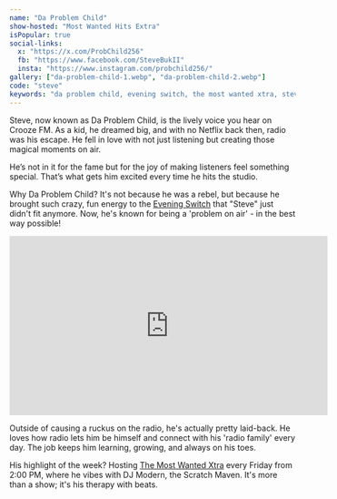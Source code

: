 ```yaml
---
name: "Da Problem Child"
show-hosted: "Most Wanted Hits Extra"
isPopular: true
social-links:
  x: "https://x.com/ProbChild256"
  fb: "https://www.facebook.com/SteveBukII"
  insta: "https://www.instagram.com/probchild256/"
gallery: ["da-problem-child-1.webp", "da-problem-child-2.webp"]
code: "steve"
keywords: "da problem child, evening switch, the most wanted xtra, steve bukulu"
---
```


Steve, now known as Da Problem Child, is the lively voice you hear on Crooze FM. As a kid, he dreamed big, and with no Netflix back then, radio was his escape. He fell in love with not just listening but creating those magical moments on air.

He’s not in it for the fame but for the joy of making listeners feel something special. That’s what gets him excited every time he hits the studio.

Why Da Problem Child? It's not because he was a rebel, but because he brought such crazy, fun energy to the [Evening Switch](/shows/evening-switch) that "Steve" just didn't fit anymore. Now, he's known for being a 'problem on air' - in the best way possible!

<iframe width="560" height="315" src="https://www.youtube-nocookie.com/embed/9ZYygA_2iQA?si=0A0o1S56p4LYP-oh&amp;controls=0" title="YouTube video player" frameborder="0" allow="accelerometer; autoplay; clipboard-write; encrypted-media; gyroscope; picture-in-picture; web-share" referrerpolicy="strict-origin-when-cross-origin" allowfullscreen></iframe>

Outside of causing a ruckus on the radio, he's actually pretty laid-back. He loves how radio lets him be himself and connect with his 'radio family' every day. The job keeps him learning, growing, and always on his toes.

His highlight of the week? Hosting [The Most Wanted Xtra](/shows/tgif-most-wanted-extra) every Friday from 2:00 PM, where he vibes with DJ Modern, the Scratch Maven. It's more than a show; it's his therapy with beats.
